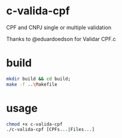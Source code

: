 # c-valida-cpf
CPF and CNPJ single or multiple validation

Thanks to @eduardoedson for Validar CPF.c

# build 

```bash
mkdir build && cd build;
make -f ..\Makefile
```
# usage
```bash
chmod +x c-valida-cpf
./c-valida-cpf [CPFs...|Files...]
```
